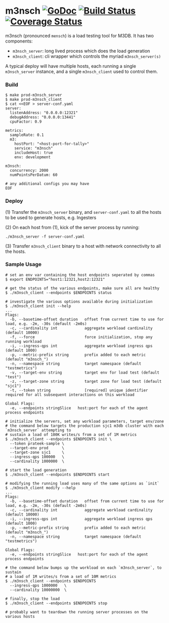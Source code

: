 m3nsch [![GoDoc][doc-img]][doc] [![Build Status][ci-img]][ci] [![Coverage Status][cov-img]][cov]
======
m3nsch (pronounced `mensch`) is a load testing tool for M3DB. It has two components:
  - `m3nsch_server`: long lived process which does the load generation
  - `m3nsch_client`: cli wrapper which controls the myriad `m3nsch_server(s)`

A typical deploy will have multiple hosts, each running a single `m3nsch_server` instance,
and a single `m3nsch_client` used to control them.

[doc-img]: https://godoc.org/github.com/m3db/m3nsch?status.svg
[doc]: https://godoc.org/github.com/m3db/m3nsch
[ci-img]: https://travis-ci.org/m3db/m3nsch.svg?branch=master
[ci]: https://travis-ci.org/m3db/m3nsch
[cov-img]: https://coveralls.io/repos/m3db/m3nsch/badge.svg?branch=master&service=github
[cov]: https://coveralls.io/github/m3db/m3nsch?branch=master

### Build
```
$ make prod-m3nsch_server
$ make prod-m3nsch_client
$ cat <<EOF > server-conf.yaml
server:
  listenAddress: "0.0.0.0:12321"
  debugAddress: "0.0.0.0:13441"
  cpuFactor: 0.9

metrics:
  sampleRate: 0.1
  m3:
    hostPort: "<host-port-for-tally>"
    service: "m3nsch"
    includeHost: true
    env: development

m3nsch:
  concurrency: 2000
  numPointsPerDatum: 60

# any additional configs you may have
EOF
```

### Deploy
(1) Transfer the `m3nsch_server` binary, and `server-conf.yaml` to all the hosts to be used to generate hosts, e.g. Ingesters

(2) On each host from (1), kick of the server process by running:
```
./m3nsch_server -f server-conf.yaml
```

(3) Transfer `m3nsch_client` binary to a host with network connectivity to all the hosts.

### Sample Usage
```
# set an env var containing the host endpoints seperated by commas
$ export ENDPOINTS="host1:12321,host2:12321"

# get the status of the various endpoints, make sure all are healthy
$ ./m3nsch_client --endpoints $ENDPOINTS status

# investigate the various options available during initialization
$ ./m3nsch_client init --help
...
Flags:
  -b, --basetime-offset duration   offset from current time to use for load, e.g. -2m, -30s (default -2m0s)
  -c, --cardinality int            aggregate workload cardinality (default 10000)
  -f, --force                      force initialization, stop any running workload
  -i, --ingress-qps int            aggregate workload ingress qps (default 1000)
  -p, --metric-prefix string       prefix added to each metric (default "m3nsch_")
  -n, --namespace string           target namespace (default "testmetrics")
  -v, --target-env string          target env for load test (default "test")
  -z, --target-zone string         target zone for load test (default "sjc1")
  -t, --token string               [required] unique identifier required for all subsequent interactions on this workload

Global Flags:
  -e, --endpoints stringSlice   host:port for each of the agent process endpoints

# initialize the servers, set any workload parameters, target env/zone
# the command below targets the production sjc1 m3db cluster with each `m3nsch_server` attempting to
# sustain a load of 100K writes/s from a set of 1M metrics
$ ./m3nsch_client --endpoints $ENDPOINTS init \
  --token prateek-sample \
  --target-env prod      \
  --target-zone sjc1     \
  --ingress-qps 100000   \
  --cardinality 1000000  \

# start the load generation
$ ./m3nsch_client --endpoints $ENDPOINTS start

# modifying the running load uses many of the same options as `init`
$ ./m3nsch_client modify --help
...
Flags:
  -b, --basetime-offset duration   offset from current time to use for load, e.g. -2m, -30s (default -2m0s)
  -c, --cardinality int            aggregate workload cardinality (default 10000)
  -i, --ingress-qps int            aggregate workload ingress qps (default 1000)
  -p, --metric-prefix string       prefix added to each metric (default "m3nsch_")
  -n, --namespace string           target namespace (default "testmetrics")

Global Flags:
  -e, --endpoints stringSlice   host:port for each of the agent process endpoints

# the command below bumps up the workload on each `m3nsch_server`, to sustain
# a load of 1M writes/s from a set of 10M metrics
$ ./m3nsch_client --endpoints $ENDPOINTS
  --ingress-qps 1000000   \
  --cardinality 10000000  \

# finally, stop the load
$ ./m3nsch_client --endpoints $ENDPOINTS stop

# probably want to teardown the running server processes on the various hosts
```
